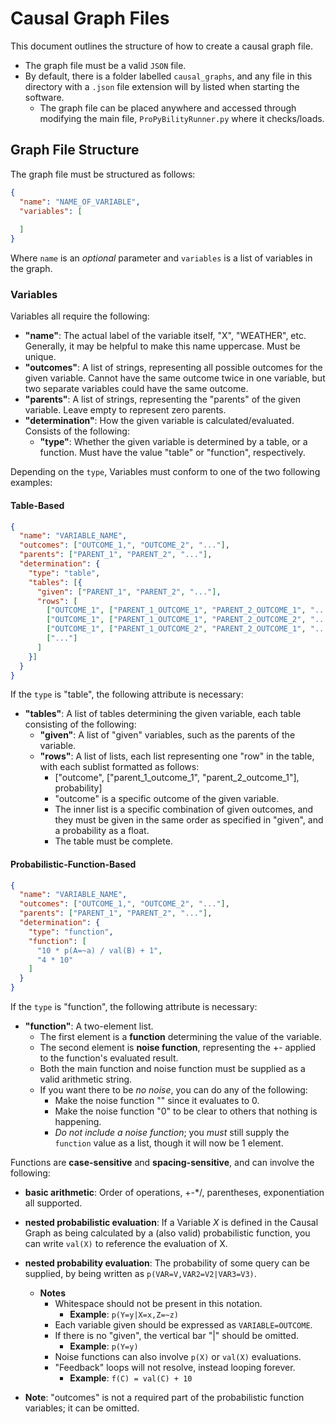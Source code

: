 # Causal Graph Files

This document outlines  the structure of how to create a causal graph file.

- The graph file must be a valid ``JSON`` file.
- By default, there is a folder labelled ``causal_graphs``, and any file in this directory with a ``.json`` file
    extension will by listed when starting the software.
    - The graph file can be placed anywhere and accessed through modifying the main file, ``ProPyBilityRunner.py`` where it checks/loads.

## Graph File Structure

The graph file must be structured as follows:

```json
{
  "name": "NAME_OF_VARIABLE",
  "variables": [
  
  ]
}
```

Where ``name`` is an *optional* parameter and ``variables`` is a list of variables in the graph.
 
### Variables

Variables all require the following:

- **"name"**: The actual label of the variable itself, "X", "WEATHER", etc. Generally, it may be helpful to make this name uppercase. Must be unique.
- **"outcomes"**: A list of strings, representing all possible outcomes for the given variable. Cannot have the same outcome twice in one variable, but two separate variables could have the same outcome.
- **"parents"**: A list of strings, representing the "parents" of the given variable. Leave empty to represent zero parents.
- **"determination"**: How the given variable is calculated/evaluated. Consists of the following:
    - **"type"**: Whether the given variable is determined by a table, or a function. Must have the value "table" or "function", respectively.

Depending on the ``type``, Variables must conform to one of the two following examples:

#### Table-Based

```json
{
  "name": "VARIABLE_NAME",
  "outcomes": ["OUTCOME_1,", "OUTCOME_2", "..."],
  "parents": ["PARENT_1", "PARENT_2", "..."],
  "determination": {
    "type": "table",
    "tables": [{
      "given": ["PARENT_1", "PARENT_2", "..."],
      "rows": [
        ["OUTCOME_1", ["PARENT_1_OUTCOME_1", "PARENT_2_OUTCOME_1", "..."], 0.0],
        ["OUTCOME_1", ["PARENT_1_OUTCOME_1", "PARENT_2_OUTCOME_2", "..."], 0.0],
        ["OUTCOME_1", ["PARENT_1_OUTCOME_2", "PARENT_2_OUTCOME_1", "..."], 0.0],
        ["..."]
      ]
    }]
  }
}
```

If the ``type`` is "table", the following attribute is necessary:

- **"tables"**: A list of tables determining the given variable, each table consisting of the following:
    - **"given"**: A list of "given" variables, such as the parents of the variable.
    - **"rows"**: A list of lists, each list representing one "row" in the table, with each sublist formatted as follows:
        - ["outcome", ["parent_1_outcome_1", "parent_2_outcome_1"], probability]
        - "outcome" is a specific outcome of the given variable.
        - The inner list is a specific combination of given outcomes, and they must be given in the same order as specified in "given", and a probability as a float.
        - The table must be complete.
    
#### Probabilistic-Function-Based

```json
{
  "name": "VARIABLE_NAME",
  "outcomes": ["OUTCOME_1,", "OUTCOME_2", "..."],
  "parents": ["PARENT_1", "PARENT_2", "..."],
  "determination": {
    "type": "function",
    "function": [
      "10 * p(A=~a) / val(B) + 1",
      "4 * 10"
    ]
  }
}
```

If the ``type`` is "function", the following attribute is necessary:

- **"function"**: A two-element list.
    - The first element is a **function** determining the value of the variable. 
    - The second element is **noise function**, representing the +- applied to the function's evaluated result.
    - Both the main function and noise function must be supplied as a valid arithmetic string.
    - If you want there to be *no noise*, you can do any of the following:
        - Make the noise function "" since it evaluates to 0.
        - Make the noise function "0" to be clear to others that nothing is happening.
        - *Do not include a noise function*; you *must* still supply the ``function`` value as a list, though it will now be 1 element.

Functions are **case-sensitive** and **spacing-sensitive**, and can involve the following:

- **basic arithmetic**: Order of operations, +-*/, parentheses, exponentiation all supported.
- **nested probabilistic evaluation**: If a Variable *X* is defined in the Causal Graph as being calculated by a (also valid) probabilistic function, you can write ``val(X)`` to reference the evaluation of X.
- **nested probability evaluation**: The probability of some query can be supplied, by being written as ``p(VAR=V,VAR2=V2|VAR3=V3)``.
    - **Notes**
        - Whitespace should not be present in this notation.
            - **Example**: ``p(Y=y|X=x,Z=~z)``
        - Each variable given should be expressed as ``VARIABLE=OUTCOME``.
        - If there is no "given", the vertical bar "|" should be omitted.
            - **Example**: ``p(Y=y)``
        - Noise functions can also involve ``p(X)`` or ``val(X)`` evaluations.
        - "Feedback" loops will not resolve, instead looping forever.
            - **Example**: ``f(C) = val(C) + 10``

- **Note**: "outcomes" is not a required part of the probabilistic function variables; it can be omitted.

